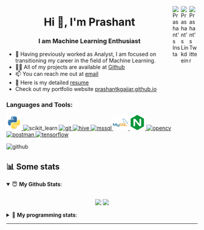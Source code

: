 <a href="https://twitter.com/Prashant195" target="_blank" rel="nofollow"><img align="right" alt="Prashant's Twitter" width="22px" src="https://cdn.jsdelivr.net/npm/simple-icons@v3/icons/twitter.svg" /></a><a href="https://www.linkedin.com/in/prashantkgajjar" target="_blank" rel="nofollow"><img align="right" alt="Prashant's Linkdein" width="22px" src="https://cdn.jsdelivr.net/npm/simple-icons@v3/icons/linkedin.svg" /></a><a href="https://www.instagram.com/itsPrashant" target="_blank" rel="nofollow"><img align="right" alt="Prashant's Insta" width="22px" src="https://cdn.jsdelivr.net/npm/simple-icons@v3/icons/instagram.svg" /></a>

<h1 align="center">Hi 👋, I'm Prashant</h1>
<h3 align="center">I am Machine Learning Enthusiast</h3>

- 🌱 Having previously worked as Analyst, I am focused on transitioning my career in the field of Machine Learning.
- 👨‍💻 All of my projects are available at [Github](https://www.github.com/prashantkgajjar)
- 📫 You can reach me out at [email](mailto:pkg195@gmail.com)
- 📄 Here is my detailed [resume](https://prashantkgajjar.github.io/assets/cv/Prashant_CV_GH.pdf)
- Check out my portfolio website [prashantkgajjar.github.io](https://prashantkgajjar.github.io)


<h3 align="left">Languages and Tools:</h3>
<p align="left"> <a href="https://www.python.org" target="_blank"> <img src="https://raw.githubusercontent.com/devicons/devicon/master/icons/python/python-original.svg" alt="python" width="40" height="40"/> </a> <img src="https://upload.wikimedia.org/wikipedia/commons/0/05/Scikit_learn_logo_small.svg" alt="scikit_learn" width="40" height="40"/> </a> <a href="https://www.tensorflow.org" target="_blank"> <a href="https://git-scm.com/" target="_blank"> <img src="https://www.vectorlogo.zone/logos/git-scm/git-scm-icon.svg" alt="git" width="40" height="40"/> </a>  <a href="https://hive.apache.org/" target="_blank"> <img src="https://www.vectorlogo.zone/logos/apache_hive/apache_hive-icon.svg" alt="hive" width="40" height="40"/> </a> <a href="https://www.microsoft.com/en-us/sql-server" target="_blank"> <img src="https://cdn.worldvectorlogo.com/logos/microsoft-sql-server.svg" alt="mssql" width="40" height="40"/> </a> <a href="https://www.mysql.com/" target="_blank"> <img src="https://raw.githubusercontent.com/devicons/devicon/master/icons/mysql/mysql-original-wordmark.svg" alt="mysql" width="40" height="40"/> </a> <a href="https://www.nginx.com" target="_blank"> <img src="https://raw.githubusercontent.com/devicons/devicon/master/icons/nginx/nginx-original.svg" alt="nginx" width="40" height="40"/> </a> <a href="https://opencv.org/" target="_blank"> <img src="https://www.vectorlogo.zone/logos/opencv/opencv-icon.svg" alt="opencv" width="40" height="40"/> </a>  <a href="https://postman.com" target="_blank"> <img src="https://www.vectorlogo.zone/logos/getpostman/getpostman-icon.svg" alt="postman" width="40" height="40"/> </a> </a> <a href="https://scikit-learn.org/" target="_blank">  <img src="https://www.vectorlogo.zone/logos/tensorflow/tensorflow-icon.svg" alt="tensorflow" width="40" height="40"/> </a> </p>

<p><img align="center" src="https://github-readme-stats.vercel.app/api/top-langs?username=prashantkgajjar&show_icons=true&locale=en&layout=compact" alt="github" /></p>

## 📊 Some stats

<details open>
 <summary> 😇 <b>My Github Stats</b>: </summary>
<br>
<p align = "center">
  <img src = "https://github-readme-stats.vercel.app/api?username=prashantkgajjar&show_icons=true&theme=tokyonight&line_height=27">
  <img src = "https://github-readme-stats.vercel.app/api/top-langs/?username=prashantkgajjar&hide=css,java,html&theme=tokyonight">
</p>

</details>

<details> 
 <summary>🤖 <b>My programming stats</b>: </summary>
<br>

<!--START_SECTION:waka-->
**I'm an not an early 🐤** 

```text
🌞 Morning    117 commits    █████░░░░░░░░░░░░░░░░░░░░   19.76% 
🌆 Daytime    209 commits    ████████░░░░░░░░░░░░░░░░░   35.3% 
🌃 Evening    202 commits    ████████░░░░░░░░░░░░░░░░░   34.12% 
🌙 Night      64 commits     ██░░░░░░░░░░░░░░░░░░░░░░░   10.81%

```
📅 **I'm Most Productive on Sunday** 

```text
Monday       52 commits     ██░░░░░░░░░░░░░░░░░░░░░░░   8.78% 
Tuesday      79 commits     ███░░░░░░░░░░░░░░░░░░░░░░   13.34% 
Wednesday    72 commits     ███░░░░░░░░░░░░░░░░░░░░░░   12.16% 
Thursday     111 commits    ████░░░░░░░░░░░░░░░░░░░░░   18.75% 
Friday       65 commits     ██░░░░░░░░░░░░░░░░░░░░░░░   10.98% 
Saturday     93 commits     ████░░░░░░░░░░░░░░░░░░░░░   15.71% 
Sunday       120 commits    █████░░░░░░░░░░░░░░░░░░░░   20.27%

```


📊 **This Week I Spent My Time On** 

```text
💬 Programming Languages: 
Markdown                 2 mins              █████████████████████████   100.0%

```

**I Mostly Code in Jupyter Notebook** 

```text
Jupyter Notebook         10 repos            ███████████████░░░░░░░░░░   62.5% 
C++                      1 repo              █░░░░░░░░░░░░░░░░░░░░░░░░   6.25% 
CSS                      1 repo              █░░░░░░░░░░░░░░░░░░░░░░░░   6.25% 
JavaScript               1 repo              █░░░░░░░░░░░░░░░░░░░░░░░░   6.25% 
C                        1 repo              █░░░░░░░░░░░░░░░░░░░░░░░░   6.25%

```



<!--END_SECTION:waka-->

</details>

---

